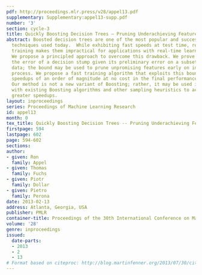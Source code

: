 ```yaml
---
pdf: http://proceedings.mlr.press/v28/appel13.pdf
supplementary: Supplementary:appel13-supp.pdf
number: '3'
section: cycle-3
title: Quickly Boosting Decision Trees – Pruning Underachieving Features Early
abstract: Boosted decision trees are one of the most popular and successful learning
  techniques used today.  While exhibiting fast speeds at test time, relatively slow
  training makes them impractical for applications with real-time learning requirements.
  We propose a principled approach to overcome this drawback. We prove a bound on
  the error of a decision stump given its preliminary error on a subset of the training
  data; the bound may be used to prune unpromising features early on in the training
  process. We propose a fast training algorithm that exploits this bound, yielding
  speedups of an order of magnitude at no cost in the final performance of the classifier.
  Our method is not a new variant of Boosting; rather, it may be used in conjunction
  with existing Boosting algorithms and other sampling heuristics to achieve even
  greater speedups.
layout: inproceedings
series: Proceedings of Machine Learning Research
id: appel13
month: 0
tex_title: Quickly Boosting Decision Trees -- Pruning Underachieving Features Early
firstpage: 594
lastpage: 602
page: 594-602
sections: 
author:
- given: Ron
  family: Appel
- given: Thomas
  family: Fuchs
- given: Piotr
  family: Dollar
- given: Pietro
  family: Perona
date: 2013-02-13
address: Atlanta, Georgia, USA
publisher: PMLR
container-title: Proceedings of the 30th International Conference on Machine Learning
volume: '28'
genre: inproceedings
issued:
  date-parts:
  - 2013
  - 2
  - 13
# Format based on citeproc: http://blog.martinfenner.org/2013/07/30/citeproc-yaml-for-bibliographies/
---
```


